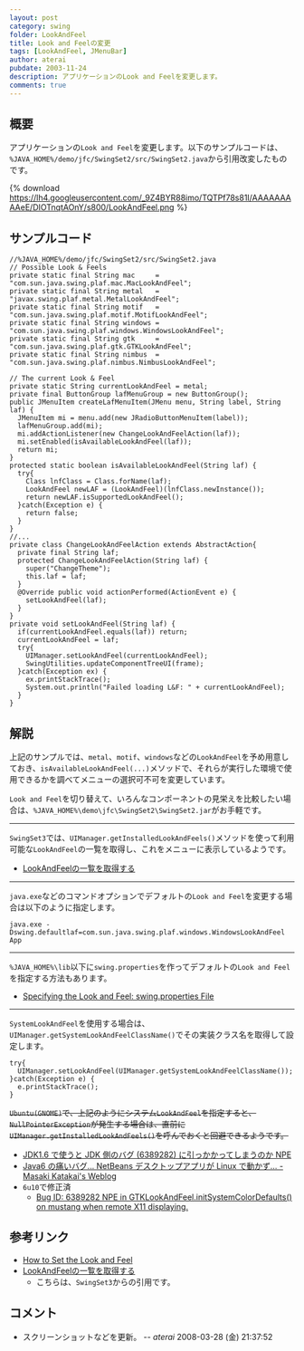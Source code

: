 ```yaml
---
layout: post
category: swing
folder: LookAndFeel
title: Look and Feelの変更
tags: [LookAndFeel, JMenuBar]
author: aterai
pubdate: 2003-11-24
description: アプリケーションのLook and Feelを変更します。
comments: true
---
```

## 概要
アプリケーションの`Look and Feel`を変更します。以下のサンプルコードは、`%JAVA_HOME%/demo/jfc/SwingSet2/src/SwingSet2.java`から引用改変したものです。

{% download https://lh4.googleusercontent.com/_9Z4BYR88imo/TQTPf78s81I/AAAAAAAAAeE/DIOTnqtAOnY/s800/LookAndFeel.png %}

## サンプルコード
<pre class="prettyprint"><code>//%JAVA_HOME%/demo/jfc/SwingSet2/src/SwingSet2.java
// Possible Look &amp; Feels
private static final String mac     = "com.sun.java.swing.plaf.mac.MacLookAndFeel";
private static final String metal   = "javax.swing.plaf.metal.MetalLookAndFeel";
private static final String motif   = "com.sun.java.swing.plaf.motif.MotifLookAndFeel";
private static final String windows = "com.sun.java.swing.plaf.windows.WindowsLookAndFeel";
private static final String gtk     = "com.sun.java.swing.plaf.gtk.GTKLookAndFeel";
private static final String nimbus  = "com.sun.java.swing.plaf.nimbus.NimbusLookAndFeel";

// The current Look &amp; Feel
private static String currentLookAndFeel = metal;
private final ButtonGroup lafMenuGroup = new ButtonGroup();
public JMenuItem createLafMenuItem(JMenu menu, String label, String laf) {
  JMenuItem mi = menu.add(new JRadioButtonMenuItem(label));
  lafMenuGroup.add(mi);
  mi.addActionListener(new ChangeLookAndFeelAction(laf));
  mi.setEnabled(isAvailableLookAndFeel(laf));
  return mi;
}
protected static boolean isAvailableLookAndFeel(String laf) {
  try{
    Class lnfClass = Class.forName(laf);
    LookAndFeel newLAF = (LookAndFeel)(lnfClass.newInstance());
    return newLAF.isSupportedLookAndFeel();
  }catch(Exception e) {
    return false;
  }
}
//...
private class ChangeLookAndFeelAction extends AbstractAction{
  private final String laf;
  protected ChangeLookAndFeelAction(String laf) {
    super("ChangeTheme");
    this.laf = laf;
  }
  @Override public void actionPerformed(ActionEvent e) {
    setLookAndFeel(laf);
  }
}
private void setLookAndFeel(String laf) {
  if(currentLookAndFeel.equals(laf)) return;
  currentLookAndFeel = laf;
  try{
    UIManager.setLookAndFeel(currentLookAndFeel);
    SwingUtilities.updateComponentTreeUI(frame);
  }catch(Exception ex) {
    ex.printStackTrace();
    System.out.println("Failed loading L&amp;F: " + currentLookAndFeel);
  }
}
</code></pre>

## 解説
上記のサンプルでは、`metal`、`motif`、`windows`などの`LookAndFeel`を予め用意しておき、`isAvailableLookAndFeel(...)`メソッドで、それらが実行した環境で使用できるかを調べてメニューの選択可不可を変更しています。

`Look and Feel`を切り替えて、いろんなコンポーネントの見栄えを比較したい場合は、`%JAVA_HOME%\demo\jfc\SwingSet2\SwingSet2.jar`がお手軽です。

- - - -
`SwingSet3`では、`UIManager.getInstalledLookAndFeels()`メソッドを使って利用可能な`LookAndFeel`の一覧を取得し、これをメニューに表示しているようです。

- [LookAndFeelの一覧を取得する](http://ateraimemo.com/Swing/InstalledLookAndFeels.html)

<!-- dummy comment line for breaking list -->

- - - -
`java.exe`などのコマンドオプションでデフォルトの`Look and Feel`を変更する場合は以下のように指定します。

	java.exe -Dswing.defaultlaf=com.sun.java.swing.plaf.windows.WindowsLookAndFeel App

- - - -
`%JAVA_HOME%\lib`以下に`swing.properties`を作ってデフォルトの`Look and Feel`を指定する方法もあります。

- [Specifying the Look and Feel: swing.properties File](http://docs.oracle.com/javase/tutorial/uiswing/lookandfeel/plaf.html#properties)

<!-- dummy comment line for breaking list -->

- - - -
`SystemLookAndFeel`を使用する場合は、`UIManager.getSystemLookAndFeelClassName()`でその実装クラス名を取得して設定します。

<pre class="prettyprint"><code>try{
  UIManager.setLookAndFeel(UIManager.getSystemLookAndFeelClassName());
}catch(Exception e) {
  e.printStackTrace();
}
</code></pre>

~~`Ubuntu(GNOME)`で、上記のようにシステム`LookAndFeel`を指定すると、`NullPointerException`が発生する場合は、直前に`UIManager.getInstalledLookAndFeels()`を呼んでおくと回避できるようです。~~

- [JDK1.6 で使うと JDK 側のバグ (6389282) に引っかかってしまうのか NPE](http://blogs.sun.com/katakai/entry/omegat_in_mdi_mode)
- [Java6 の痛いバグ… NetBeans デスクトップアプリが Linux で動かず… - Masaki Katakai's Weblog](http://blogs.sun.com/katakai/entry/bad_issue_for_swing_gtk)
- `6u10`で修正済
    - [Bug ID: 6389282 NPE in GTKLookAndFeel.initSystemColorDefaults() on mustang when remote X11 displaying.](http://bugs.java.com/bugdatabase/view_bug.do?bug_id=6389282)

<!-- dummy comment line for breaking list -->

## 参考リンク
- [How to Set the Look and Feel](http://docs.oracle.com/javase/tutorial/uiswing/lookandfeel/plaf.html)
- [LookAndFeelの一覧を取得する](http://ateraimemo.com/Swing/InstalledLookAndFeels.html)
    - こちらは、`SwingSet3`からの引用です。

<!-- dummy comment line for breaking list -->

## コメント
- スクリーンショットなどを更新。 -- *aterai* 2008-03-28 (金) 21:37:52

<!-- dummy comment line for breaking list -->
